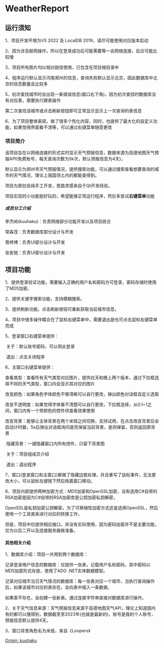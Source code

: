 # WeatherReport
## 运行须知

1、项目开发环境为VS 2022 及 LocalDB 2019，请尽可能使用对应版本启动

2、因为涉及联网操作，所以在登录成功后可能需要等一会网络连接，反应可能比较慢

3、项目所有图片均以相对路径使用，已包含在项目根目录中

4、程序运行默认显示河南郑州的信息，查询失败默认显示北京，因此数据库中北京的信息数量会比较多

5、初次查找城市时会出现一条错误信息(窗口右下角)，因为初次查找时数据库没有对应表，需要执行建表操作 

   第二次查找该城市或点击刷新按钮即可正常显示显示上一次查询的表信息

6、为了项目整体美观，做了很多个性化内容，同时，也提供了最大化的自定义功能，如果觉得界面看不清等，可以通过右键菜单随意更改

### 项目简介

该项目旨在以网络连接的形式实时显示天气预报信息，数据来源为高德地图天气预报API(免费账号，每天查询次数为5k次，默认预报信息为4天)，

默认显示为郑州市天气预报情况，提供搜索功能，可以通过搜索查看想要查询的城市的天气情况，理论上我国领土内的都能查得到。

项目为原创且纯手工开发，思路灵感来自于Qt开发经验。

项目实现的小功能挺好玩的，希望能够正常运行程序，然后多尝试**右键菜单**功能

##### 成员分工介绍

李杰岭(kuuhaku)：负责网络部分功能开发以及项目统合

常森茂：负责数据库部分设计与开发

晋梓博：负责UI部分设计与开发

张安驰：负责UI部分设计与开发

## 项目功能

1、提供登录验证功能，需要输入正确的用户名和密码方可登录，密码存储时使用了MD5加密。

2、提供关键字搜索功能，支持模糊搜索。

3、提供刷新功能，点击刷新按钮可重新获取当前城市信息。

4、项目中很多操作糅合在了鼠标右键菜单中，需要退出是也可点击鼠标右键菜单完成

5、登录窗口右键菜单提供：

​		关于：默认账号密码，可以用此登录

​		退出：点击关闭程序

6、主窗口右键菜单提供：

​		查看类型：查看所有天气类型对应图片，提供白天和晚上两个版本，通过下拉框选择不同的天气类型，窗口内会显示其对应的图片

​		改变颜色：如果角色字体颜色不够清晰可以自行更改，弹出颜色对话框自定义选取

​		改变不透明度：如果觉得字体看不清楚可以自行更改，下拉框选择，从0.1~1之间，窗口内有一个带颜色的控件供查看效果使用

​		改变背景：能够让主体背景在两个米娅之间切换，支持试用，在点击改变背景后会启动计时器，5s后弹出对话框询问是否保留当前背景，是则保留，否则返回原背景

​		隐藏背景：一键隐藏窗口内所有控件，只留下背景图

​		关于：项目组成员介绍

​		退出：退出程序

7、窗口(登录窗口和主窗口)都做了隐藏边框处理，并且重写了鼠标事件，无法更改大小，可以鼠标左键按下然后拖着窗口移动。

8、项目内部提供两种加密方式：MD5加密和OpenSSL加密，没有选用C#自带的RSA加密是因为C#自带的RSA加密库是公钥加密私钥解密，

   OpenSSL是私钥加密公钥解密，为了可移植性加密方式还是选用OpenSSL，然后使用一个工具类来进行对应的转换工作，

   但是，项目中仅提供相应接口，并没有实际使用，因为密码加密并不是主要功能，仅为以后二开以及连接服务器做准备。

#### 其他相关介绍

1、数据库介绍：项目一共用到两个数据库：

​		记录登录用户信息的数据库：仅提供一张表，记载用户名和密码，其中密码以MD5加密形式存放，使用了ADO .NET实体数据模型。

​		记录对应城市当日天气情况的数据库：每一张表对应一个城市，当执行查询操作后，如果该城市对应的表存在，会向表中插入一条数据，

​		如果表不存在，会创建一张新表。通过连接字符串直接对数据库进行操作。

2、关于天气信息来源：天气预报信息来源于高德地图天气API，理论上知道国内有的都可以搜得到，数据截至至2023年(也就是最新的)，账号是我的个人账号，预报信息默认提供4天。

3、窗口背景角色名为米娅，来自《Loopers》



<u>Origin: kuuhaku</u>
